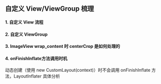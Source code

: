 ## 自定义 View/ViewGroup 梳理

#### 1. 自定义 View 流程

#### 2. 自定义 ViewGroup

#### 3. ImageView wrap_content 时 centerCrop 是如何处理的

#### 4. onFinishInflate方法调用时机

动态创建（使用 new CustomLayout(context)）时不会调用 onFinishInflate 方法，LayoutInflater 具体分析